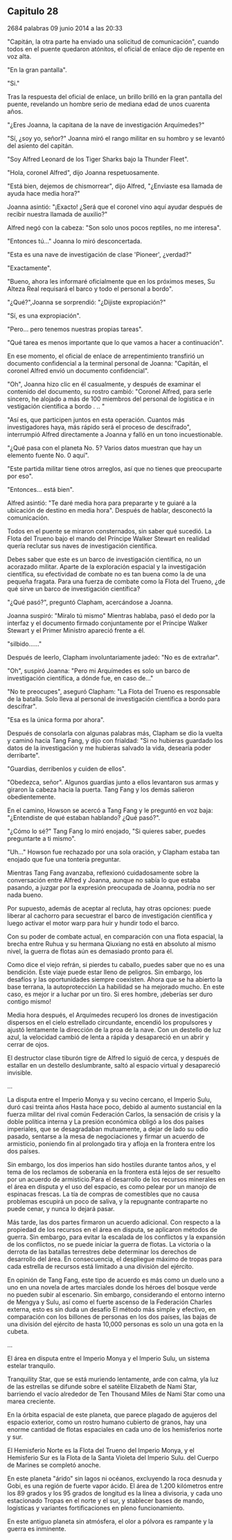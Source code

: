 
## Capitulo 28


2684 palabras
09 junio 2014 a las 20:33


"Capitán, la otra parte ha enviado una solicitud de comunicación", cuando todos en el puente quedaron atónitos, el oficial de enlace dijo de repente en voz alta.

"En la gran pantalla".

"Si."

Tras la respuesta del oficial de enlace, un brillo brilló en la gran pantalla del puente, revelando un hombre serio de mediana edad de unos cuarenta años.

"¿Eres Joanna, la capitana de la nave de investigación Arquímedes?"

"Sí, ¿soy yo, señor?" Joanna miró el rango militar en su hombro y se levantó del asiento del capitán.

"Soy Alfred Leonard de los Tiger Sharks bajo la Thunder Fleet".

"Hola, coronel Alfred", dijo Joanna respetuosamente.

"Está bien, dejemos de chismorrear", dijo Alfred, "¿Enviaste esa llamada de ayuda hace media hora?"

Joanna asintió: "¡Exacto! ¿Será que el coronel vino aquí ayudar después de recibir nuestra llamada de auxilio?"

Alfred negó con la cabeza: "Son solo unos pocos reptiles, no me interesa".

"Entonces tú..." Joanna lo miró desconcertada.

"Esta es una nave de investigación de clase 'Pioneer', ¿verdad?"

"Exactamente".

"Bueno, ahora les informaré oficialmente que en los próximos meses, Su Alteza Real requisará el barco y todo el personal a bordo".

"¿Qué?",​​Joanna se sorprendió: "¿Dijiste expropiación?"

"Sí, es una expropiación".

"Pero... pero tenemos nuestras propias tareas".

"Qué tarea es menos importante que lo que vamos a hacer a continuación".

En ese momento, el oficial de enlace de arrepentimiento transfirió un documento confidencial a la terminal personal de Joanna: "Capitán, el coronel Alfred envió un documento confidencial".

"Oh", Joanna hizo clic en él casualmente, y después de examinar el contenido del documento, su rostro cambió: "Coronel Alfred, para serle sincero, he alojado a más de 100 miembros del personal de logística e in vestigación científica a bordo . .. "

"Así es, que participen juntos en esta operación. Cuantos más investigadores haya, más rápido será el proceso de descifrado", interrumpió Alfred directamente a Joanna y falló en un tono incuestionable.

"¿Qué pasa con el planeta No. 5? Varios datos muestran que hay un elemento fuente No. 0 aquí".

"Este partida militar tiene otros arreglos, así que no tienes que preocuparte por eso".

"Entonces... está bien".

Alfred asintió: "Te daré media hora para prepararte y te guiaré a la ubicación de destino en media hora". Después de hablar, desconectó la comunicación.

Todos en el puente se miraron consternados, sin saber qué sucedió. La Flota del Trueno bajo el mando del Príncipe Walker Stewart en realidad quería reclutar sus naves de investigación científica.

Debes saber que este es un barco de investigación científica, no un acorazado militar. Aparte de la exploración espacial y la investigación científica, su efectividad de combate no es tan buena como la de una pequeña fragata. Para una fuerza de combate como la Flota del Trueno, ¿de qué sirve un barco de investigación científica?

"¿Qué pasó?", preguntó Clapham, acercándose a Joanna.

Joanna suspiró: "Míralo tú mismo" Mientras hablaba, pasó el dedo por la interfaz y el documento firmado conjuntamente por el Príncipe Walker Stewart y el Primer Ministro apareció frente a él.

"silbido……"

Después de leerlo, Clapham involuntariamente jadeó: "No es de extrañar".

"Oh", suspiró Joanna: "Pero mi Arquímedes es solo un barco de investigación científica, a dónde fue, en caso de..."

"No te preocupes", aseguró Clapham: "La Flota del Trueno es responsable de la batalla. Solo lleva al personal de investigación científica a bordo para descifrar".

"Esa es la única forma por ahora".

Después de consolarla con algunas palabras más, Clapham se dio la vuelta y caminó hacia Tang Fang, y dijo con frialdad: "Si no hubieras guardado los datos de la investigación y me hubieras salvado la vida, desearía poder derribarte".

"Guardias, derribenlos y cuiden de ellos".

"Obedezca, señor". Algunos guardias junto a ellos levantaron sus armas y giraron la cabeza hacia la puerta. Tang Fang y los demás salieron obedientemente.

En el camino, Howson se acercó a Tang Fang y le preguntó en voz baja: "¿Entendiste de qué estaban hablando? ¿Qué pasó?".

"¿Cómo lo sé?" Tang Fang lo miró enojado, "Si quieres saber, puedes preguntarte a ti mismo".

"Uh..." Howson fue rechazado por una sola oración, y Clapham estaba tan enojado que fue una tontería preguntar.

Mientras Tang Fang avanzaba, reflexionó cuidadosamente sobre la conversación entre Alfred y Joanna, aunque no sabía lo que estaba pasando, a juzgar por la expresión preocupada de Joanna, podría no ser nada bueno.

Por supuesto, además de aceptar al recluta, hay otras opciones: puede liberar al cachorro para secuestrar el barco de investigación científica y luego activar el motor warp para huir y hundir todo el barco.

Con su poder de combate actual, en comparación con una flota espacial, la brecha entre Ruhua y su hermana Qiuxiang no está en absoluto al mismo nivel, la guerra de flotas aún es demasiado pronto para él.

Como dice el viejo refrán, si pierdes tu caballo, puedes saber que no es una bendición. Este viaje puede estar lleno de peligros. Sin embargo, los desafíos y las oportunidades siempre coexisten. Ahora que se ha abierto la base terrana, la autoprotección La habilidad se ha mejorado mucho. En este caso, es mejor ir a luchar por un tiro. Si eres hombre, ¡deberías ser duro contigo mismo!

Media hora después, el Arquímedes recuperó los drones de investigación dispersos en el cielo estrellado circundante, encendió los propulsores y ajustó lentamente la dirección de la proa de la nave. Con un destello de luz azul, la velocidad cambió de lenta a rápida y desapareció en un abrir y cerrar de ojos.

El destructor clase tiburón tigre de Alfred lo siguió de cerca, y después de estallar en un destello deslumbrante, saltó al espacio virtual y desapareció invisible.

...

La disputa entre el Imperio Monya y su vecino cercano, el Imperio Sulu, duró casi treinta años Hasta hace poco, debido al aumento sustancial en la fuerza militar del rival común Federación Carlos, la sensación de crisis y la doble política interna y La presión económica obligó a los dos países imperiales, que se desagradaban mutuamente, a dejar de lado su odio pasado, sentarse a la mesa de negociaciones y firmar un acuerdo de armisticio, poniendo fin al prolongado tira y afloja en la frontera entre los dos países.

Sin embargo, los dos imperios han sido hostiles durante tantos años, y el tema de los reclamos de soberanía en la frontera está lejos de ser resuelto por un acuerdo de armisticio.Para el desarrollo de los recursos minerales en el área en disputa y el uso del espacio, es como pelear por un manojo de espinacas frescas. La tía de compras de comestibles que no causa problemas escupirá un poco de saliva, y la repugnante contraparte no puede cenar, y nunca lo dejará pasar.

Más tarde, las dos partes firmaron un acuerdo adicional. Con respecto a la propiedad de los recursos en el área en disputa, se aplicaron métodos de guerra. Sin embargo, para evitar la escalada de los conflictos y la expansión de los conflictos, no se puede iniciar la guerra de flotas. La victoria o la derrota de las batallas terrestres debe determinar los derechos de desarrollo del área. En consecuencia, el despliegue máximo de tropas para cada estrella de recursos está limitado a una división del ejército.

En opinión de Tang Fang, este tipo de acuerdo es más como un duelo uno a uno en una novela de artes marciales donde los héroes del bosque verde no pueden subir al escenario. Sin embargo, considerando el entorno interno de Mengya y Sulu, así como el fuerte ascenso de la Federación Charles externa, esto es sin duda un desafío El método más simple y efectivo, en comparación con los billones de personas en los dos países, las bajas de una división del ejército de hasta 10,000 personas es solo un una gota en la cubeta.

...

El área en disputa entre el Imperio Monya y el Imperio Sulu, un sistema estelar tranquilo.

Tranquility Star, que se está muriendo lentamente, arde con calma, y ​​la luz de las estrellas se difunde sobre el satélite Elizabeth de Nami Star, barriendo el vacío alrededor de Ten Thousand Miles de Nami Star como una marea creciente.

En la órbita espacial de este planeta, que parece plagado de agujeros del espacio exterior, como un rostro humano cubierto de granos, hay una enorme cantidad de flotas espaciales en cada uno de los hemisferios norte y sur.

El Hemisferio Norte es la Flota del Trueno del Imperio Monya, y el Hemisferio Sur es la Flota de la Santa Violeta del Imperio Sulu. del Cuerpo de Marines se completó anoche.

En este planeta "árido" sin lagos ni océanos, excluyendo la roca desnuda y Gobi, es una región de fuerte vapor ácido. El área de 1.200 kilómetros entre los 89 grados y los 95 grados de longitud es la línea a divisoria, y cada uno estacionado Tropas en el norte y el sur, y stablecer bases de mando, logísticas y variantes fortificaciones en pleno funcionamiento.

En este antiguo planeta sin atmósfera, el olor a pólvora es rampante y la guerra es inminente.
